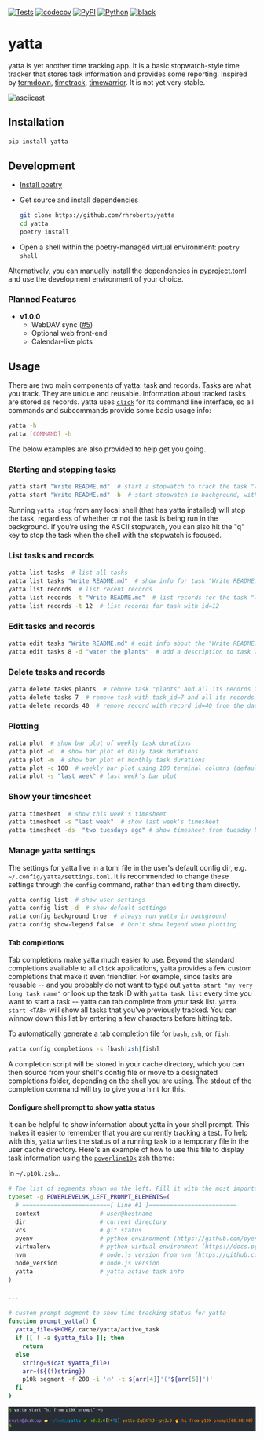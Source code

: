 [![Tests](https://github.com/rhroberts/yatta/workflows/Tests/badge.svg?branch=master)](https://github.com/rhroberts/yatta/actions?workflow=Tests)
[![codecov](https://codecov.io/gh/rhroberts/yatta/branch/master/graph/badge.svg?token=KMG5UCTR1T)](https://codecov.io/gh/rhroberts/yatta)
[![PyPI](https://img.shields.io/pypi/v/yatta.svg)](https://pypi.org/project/yatta/)
[![Python](https://img.shields.io/pypi/pyversions/yatta)](https://github.com/rhroberts/yatta)
[![black](https://img.shields.io/badge/codestyle-black-000000.svg)](https://github.com/psf/black)

# yatta

yatta is yet another time tracking app.
It is a basic stopwatch-style time tracker that stores task information and provides some reporting.
Inspired by [termdown](https://github.com/trehn/termdown),
[timetrack](https://www.flathub.org/apps/details/net.danigm.timetrack),
[timewarrior](https://timewarrior.net/). It is not yet very stable.

[![asciicast](https://asciinema.org/a/MZ8Vajjhhhrt9fHEZfao3VFVQ.svg)](https://asciinema.org/a/MZ8Vajjhhhrt9fHEZfao3VFVQ)

## Installation

```bash
pip install yatta
```

## Development

- [Install poetry](https://python-poetry.org/docs/#installation)
- Get source and install dependencies

  ```bash
  git clone https://github.com/rhroberts/yatta
  cd yatta
  poetry install
  ```

- Open a shell within the poetry-managed virtual environment: `poetry shell`

Alternatively, you can manually install the dependencies in [pyproject.toml](https://github.com/rhroberts/yatta/blob/master/pyproject.toml) and use the development environment of your choice.

### Planned Features

- **v1.0.0**
  - WebDAV sync ([#5](https://github.com/rhroberts/yatta/issues/5))
  - Optional web front-end
  - Calendar-like plots

## Usage

There are two main components of yatta: task and records. Tasks are what you track.
They are unique and reusable. Information about tracked tasks are stored as records.
yatta uses [`click`](https://click.palletsprojects.com/en/7.x/) for its command line
interface, so all commands and subcommands provide some basic usage info:

```bash
yatta -h
yatta [COMMAND] -h
```

The below examples are also provided to help get you going.

### Starting and stopping tasks

```bash
yatta start "Write README.md"  # start a stopwatch to track the task "Write README.md"
yatta start "Write README.md" -b  # start stopwatch in background, without fancy ASCII clock
```

Running `yatta stop` from any local shell (that has yatta installed) will stop the task,
regardless of whether or not the task is being run in the background.
If you're using the ASCII stopwatch, you can also hit the "q" key to stop the task when
the shell with the stopwatch is focused.

### List tasks and records

```bash
yatta list tasks  # list all tasks
yatta list tasks "Write README.md"  # show info for task "Write README.md"
yatta list records  # list recent records
yatta list records -t "Write README.md"  # list records for the task "Write README.md"
yatta list records -t 12  # list records for task with id=12
```

### Edit tasks and records

```bash
yatta edit tasks "Write README.md" # edit info about the "Write README.md" task in default $EDITOR
yatta edit tasks 8 -d "water the plants"  # add a description to task with id=8
```

### Delete tasks and records

```bash
yatta delete tasks plants  # remove task "plants" and all its records from database
yatta delete tasks 7  # remove task with task_id=7 and all its records from database
yatta delete records 40  # remove record with record_id=40 from the database
```

### Plotting

```bash
yatta plot  # show bar plot of weekly task durations
yatta plot -d  # show bar plot of daily task durations
yatta plot -m  # show bar plot of monthly task durations
yatta plot -c 100  # weekly bar plot using 100 terminal columns (default=75)
yatta plot -s "last week" # last week's bar plot
```

### Show your timesheet

```bash
yatta timesheet  # show this week's timesheet
yatta timesheet -s "last week"  # show last week's timesheet
yatta timesheet -ds  "two tuesdays ago" # show timesheet from tuesday before last
```

### Manage yatta settings

The settings for yatta live in a toml file in the user's default config dir,
e.g. `~/.config/yatta/settings.toml`. It is recommended to change these settings
through the `config` command, rather than editing them directly.

```bash
yatta config list  # show user settings
yatta config list -d  # show default settings
yatta config background true  # always run yatta in background
yatta config show-legend false  # Don't show legend when plotting
```

#### Tab completions

Tab completions make yatta much easier to use. Beyond the standard completions
available to all `click` applications, yatta provides a few custom completions that
make it even friendlier. For example, since tasks are reusable -- and you probably
do not want to type out `yatta start "my very long task name"` or look up the task ID
with `yatta task list` every time you want to start a task -- yatta can tab complete
from your task list. `yatta start <TAB>` will show all tasks that you've previously
tracked. You can winnow down this list by entering a few characters before hitting tab.

To automatically generate a tab completion file for `bash`, `zsh`, or `fish`:

```bash
yatta config completions -s [bash|zsh|fish]
```

A completion script will be stored in your cache directory, which you can then source
from your shell's config file or move to a designated completions folder, depending on
the shell you are using. The stdout of the completion command will try to give you a
hint for this.

#### Configure shell prompt to show yatta status

It can be helpful to show information about yatta in your shell prompt. This makes it easier to
remember that you are currently tracking a test. To help with this, yatta writes the
status of a running task to a temporary file in the user cache directory. Here's an example of how to
use this file to display task information using the
[`powerline10k`](https://github.com/romkatv/powerlevel10k) zsh theme:

In `~/.p10k.zsh`...

```zsh
# The list of segments shown on the left. Fill it with the most important segments.
typeset -g POWERLEVEL9K_LEFT_PROMPT_ELEMENTS=(
  # =========================[ Line #1 ]=========================
  context                 # user@hostname
  dir                     # current directory
  vcs                     # git status
  pyenv                   # python environment (https://github.com/pyenv/pyenv)
  virtualenv              # python virtual environment (https://docs.python.org/3/library/venv.html)
  nvm                     # node.js version from nvm (https://github.com/nvm-sh/nvm)
  node_version            # node.js version
  yatta                   # yatta active task info
)

...

# custom prompt segment to show time tracking status for yatta
function prompt_yatta() {
  yatta_file=$HOME/.cache/yatta/active_task
  if [[ ! -a $yatta_file ]]; then
    return
  else
    string=$(cat $yatta_file)
    arr=(${(f)string})
    p10k segment -f 208 -i '🔥' -t ${arr[4]}'('${arr[5]}')'
  fi
}
```

![p10k_prompt.png](./assets/p10k_prompt.png)

